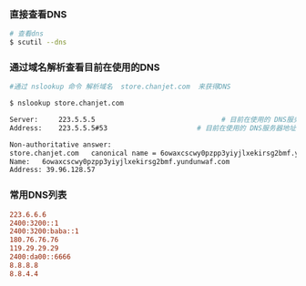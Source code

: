 ### 直接查看DNS

```bash
# 查看dns
$ scutil --dns
```



### 通过域名解析查看目前在使用的DNS

```bash
#通过 nslookup 命令 解析域名  store.chanjet.com  来获得DNS

$ nslookup store.chanjet.com

Server:		223.5.5.5								# 目前在使用的 DNS服务器
Address:	223.5.5.5#53					  # 目前在使用的 DNS服务器地址

Non-authoritative answer:
store.chanjet.com	canonical name = 6owaxcscwy0pzpp3yiyjlxekirsg2bmf.yundunwaf.com.
Name:	6owaxcscwy0pzpp3yiyjlxekirsg2bmf.yundunwaf.com
Address: 39.96.128.57
```



### 常用DNS列表

```ini
223.6.6.6
2400:3200::1
2400:3200:baba::1
180.76.76.76
119.29.29.29
2400:da00::6666
8.8.8.8
8.8.4.4
```

